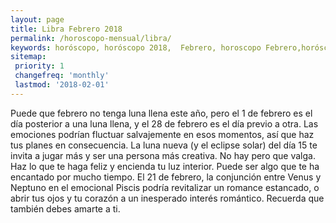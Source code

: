 ```yaml
---
layout: page
title: Libra Febrero 2018 
permalink: /horoscopo-mensual/libra/
keywords: horóscopo, horóscopo 2018,  Febrero, horoscopo Febrero,horóscopo esperanza gracia, horoscop, horóscopos gratis, horoscopo libra, horoscopo libra 2018, Tarot, Astrologia, Zodíaco, libra, horoscopo gratis, horoscopo del mes 
sitemap:
 priority: 1
 changefreq: 'monthly'
 lastmod: '2018-02-01'
---
```


 Puede que febrero no tenga luna llena este año, pero el 1 de febrero es el día posterior a una luna llena, y el 28 de febrero es el día previo a otra. Las emociones podrían fluctuar salvajemente en esos momentos, así que haz tus planes en consecuencia. La luna nueva (y el eclipse solar) del día 15 te invita a jugar más y ser una persona más creativa. No hay pero que valga. Haz lo que te haga feliz y encienda tu luz interior. Puede ser algo que te ha encantado por mucho tiempo. El 21 de febrero, la conjunción entre Venus y Neptuno en el emocional Piscis podría revitalizar un romance estancado, o abrir tus ojos y tu corazón a un inesperado interés romántico. Recuerda que también debes amarte a ti. 
